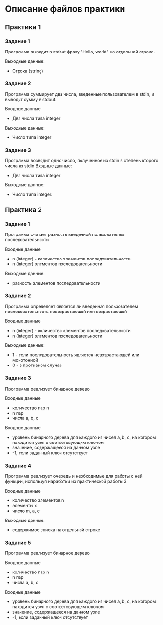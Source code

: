 # Описание файлов практики

## Практика 1

### Задание 1

Программа выводит в stdout фразу "Hello, world" на отдельной строке.

Выходные данные:
* Строка (string)

### Задание 2

Программа суммирует два числа, введенные пользователем в stdin, и выводит сумму в stdout.

Входные данные:
* Два числа типа integer

Выходные данные:
* Число типа integer

### Задание 3

Программа возводит одно число, полученное из stdin в степень второго числа из stdin
Входные данные:
* Два числа типа integer

Выходные данные:
* Число типа integer.

## Практика 2

### Задание 1
 
Программа считает разность введенной пользователем последовательности

Входные данные:
* n (integer) - количество элементов последовательности 
* n (integer) элементов последовательности

Выходные данные:
* разность элементов последовательности

### Задание 2
 
Программа определяет является ли введенная пользователем последовательность невозрастающей или возрастающей

Входные данные:
* n (integer) - количество элементов последовательности
* n (integer) элементов последовательности

Выходные данные:
* 1 - если последовательность является невозрастающей или монотонной
* 0 - в противном случае

### Задание 3

Программа реализует бинарное дерево

Входные данные:
* количество пар n
* n пар 
* числа a, b, c 

Входные данные:
* уровень бинарного дерева для каждого из чисел a, b, c, на котором находится узел с соответсвующим ключом
* значение, содержащееся на данном узле
* -1, если заданный ключ отсутствует

### Задание 4

Программа реализует очередь и необходимые для работы с ней функции, используя наработки из практической работы 3

Входные данные:
* количество элементов n
* элементы x
* число m, a, c

Выходные данные:
* содержимое списка на отдельной строке

### Задание 5

Программа реализует бинарное дерево

Входные данные:
* количество пар n
* n пар
* числа a, b, c

Входные данные:
* уровень бинарного дерева для каждого из чисел a, b, c, на котором находится узел с соответсвующим ключом
* значение, содержащееся на данном узле
* -1, если заданный ключ отсутствует

